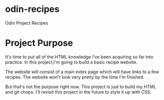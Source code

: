 # odin-recipes
Odin Project Recipes

# Project Purpose
It's time to put all of the HTML knowledge I've been acquiring so far into practice. In this project,I'm going to build a basic recipe website.

The website will consist of a main index page which will have links to a few recipes. The website won't look very pretty by the time I'm finished.

But that's not the purpose right now. This project is just to build my HTML and git chops. I'll revisit this project in the future to style it up with CSS.